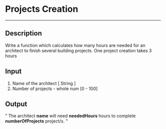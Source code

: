 # Projects Creation
---

## Description
Write a function which calculates how many hours are needed for an architect to finish several building projects. One project creation takes 3 hours

## Input
1. Name of the architect [ String ]
2. Number of projects - whole num [0 - 100]

## Output
" The architect  **name**  will need  **neededHours**  hours to complete  **numberOfProjects**  project/s. "
